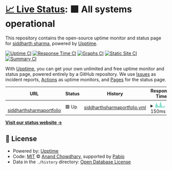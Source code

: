 # [📈 Live Status](https://siddharthsharma25.github.io/siddharthsharmauptime): <!--live status--> **🟩 All systems operational**

This repository contains the open-source uptime monitor and status page for [siddharth sharma](https://siddharthsharma25.github.io/siddharthsharmauptime), powered by [Upptime](https://github.com/upptime/upptime).

[![Uptime CI](https://github.com/siddharthsharma25/siddharthsharmauptime/workflows/Uptime%20CI/badge.svg)](https://github.com/siddharthsharma25/siddharthsharmauptime/actions?query=workflow%3A%22Uptime+CI%22)
[![Response Time CI](https://github.com/siddharthsharma25/siddharthsharmauptime/workflows/Response%20Time%20CI/badge.svg)](https://github.com/siddharthsharma25/siddharthsharmauptime/actions?query=workflow%3A%22Response+Time+CI%22)
[![Graphs CI](https://github.com/siddharthsharma25/siddharthsharmauptime/workflows/Graphs%20CI/badge.svg)](https://github.com/siddharthsharma25/siddharthsharmauptime/actions?query=workflow%3A%22Graphs+CI%22)
[![Static Site CI](https://github.com/siddharthsharma25/siddharthsharmauptime/workflows/Static%20Site%20CI/badge.svg)](https://github.com/siddharthsharma25/siddharthsharmauptime/actions?query=workflow%3A%22Static+Site+CI%22)
[![Summary CI](https://github.com/siddharthsharma25/siddharthsharmauptime/workflows/Summary%20CI/badge.svg)](https://github.com/siddharthsharma25/siddharthsharmauptime/actions?query=workflow%3A%22Summary+CI%22)

With [Upptime](https://upptime.js.org), you can get your own unlimited and free uptime monitor and status page, powered entirely by a GitHub repository. We use [Issues](https://github.com/siddharthsharma25/siddharthsharmauptime/issues) as incident reports, [Actions](https://github.com/siddharthsharma25/siddharthsharmauptime/actions) as uptime monitors, and [Pages](https://siddharthsharma25.github.io/siddharthsharmauptime) for the status page.

<!--start: status pages-->
<!-- This summary is generated by Upptime (https://github.com/upptime/upptime) -->
<!-- Do not edit this manually, your changes will be overwritten -->
<!-- prettier-ignore -->
| URL | Status | History | Response Time | Uptime |
| --- | ------ | ------- | ------------- | ------ |
| <img alt="" src="https://icons.duckduckgo.com/ip3/siddharthsharmaresume.vercel.app.ico" height="13"> [siddharthsharmaportfolio](https://siddharthsharmaresume.vercel.app) | 🟩 Up | [siddharthsharmaportfolio.yml](https://github.com/siddharthsharma25/siddharthsharmauptime/commits/HEAD/history/siddharthsharmaportfolio.yml) | <details><summary><img alt="Response time graph" src="./graphs/siddharthsharmaportfolio/response-time-week.png" height="20"> 150ms</summary><br><a href="https://siddharthsharma25.github.io/siddharthsharmauptime/history/siddharthsharmaportfolio"><img alt="Response time 133" src="https://img.shields.io/endpoint?url=https%3A%2F%2Fraw.githubusercontent.com%2Fsiddharthsharma25%2Fsiddharthsharmauptime%2FHEAD%2Fapi%2Fsiddharthsharmaportfolio%2Fresponse-time.json"></a><br><a href="https://siddharthsharma25.github.io/siddharthsharmauptime/history/siddharthsharmaportfolio"><img alt="24-hour response time 110" src="https://img.shields.io/endpoint?url=https%3A%2F%2Fraw.githubusercontent.com%2Fsiddharthsharma25%2Fsiddharthsharmauptime%2FHEAD%2Fapi%2Fsiddharthsharmaportfolio%2Fresponse-time-day.json"></a><br><a href="https://siddharthsharma25.github.io/siddharthsharmauptime/history/siddharthsharmaportfolio"><img alt="7-day response time 150" src="https://img.shields.io/endpoint?url=https%3A%2F%2Fraw.githubusercontent.com%2Fsiddharthsharma25%2Fsiddharthsharmauptime%2FHEAD%2Fapi%2Fsiddharthsharmaportfolio%2Fresponse-time-week.json"></a><br><a href="https://siddharthsharma25.github.io/siddharthsharmauptime/history/siddharthsharmaportfolio"><img alt="30-day response time 174" src="https://img.shields.io/endpoint?url=https%3A%2F%2Fraw.githubusercontent.com%2Fsiddharthsharma25%2Fsiddharthsharmauptime%2FHEAD%2Fapi%2Fsiddharthsharmaportfolio%2Fresponse-time-month.json"></a><br><a href="https://siddharthsharma25.github.io/siddharthsharmauptime/history/siddharthsharmaportfolio"><img alt="1-year response time 133" src="https://img.shields.io/endpoint?url=https%3A%2F%2Fraw.githubusercontent.com%2Fsiddharthsharma25%2Fsiddharthsharmauptime%2FHEAD%2Fapi%2Fsiddharthsharmaportfolio%2Fresponse-time-year.json"></a></details> | <details><summary><a href="https://siddharthsharma25.github.io/siddharthsharmauptime/history/siddharthsharmaportfolio">100.00%</a></summary><a href="https://siddharthsharma25.github.io/siddharthsharmauptime/history/siddharthsharmaportfolio"><img alt="All-time uptime 99.99%" src="https://img.shields.io/endpoint?url=https%3A%2F%2Fraw.githubusercontent.com%2Fsiddharthsharma25%2Fsiddharthsharmauptime%2FHEAD%2Fapi%2Fsiddharthsharmaportfolio%2Fuptime.json"></a><br><a href="https://siddharthsharma25.github.io/siddharthsharmauptime/history/siddharthsharmaportfolio"><img alt="24-hour uptime 100.00%" src="https://img.shields.io/endpoint?url=https%3A%2F%2Fraw.githubusercontent.com%2Fsiddharthsharma25%2Fsiddharthsharmauptime%2FHEAD%2Fapi%2Fsiddharthsharmaportfolio%2Fuptime-day.json"></a><br><a href="https://siddharthsharma25.github.io/siddharthsharmauptime/history/siddharthsharmaportfolio"><img alt="7-day uptime 100.00%" src="https://img.shields.io/endpoint?url=https%3A%2F%2Fraw.githubusercontent.com%2Fsiddharthsharma25%2Fsiddharthsharmauptime%2FHEAD%2Fapi%2Fsiddharthsharmaportfolio%2Fuptime-week.json"></a><br><a href="https://siddharthsharma25.github.io/siddharthsharmauptime/history/siddharthsharmaportfolio"><img alt="30-day uptime 100.00%" src="https://img.shields.io/endpoint?url=https%3A%2F%2Fraw.githubusercontent.com%2Fsiddharthsharma25%2Fsiddharthsharmauptime%2FHEAD%2Fapi%2Fsiddharthsharmaportfolio%2Fuptime-month.json"></a><br><a href="https://siddharthsharma25.github.io/siddharthsharmauptime/history/siddharthsharmaportfolio"><img alt="1-year uptime 99.99%" src="https://img.shields.io/endpoint?url=https%3A%2F%2Fraw.githubusercontent.com%2Fsiddharthsharma25%2Fsiddharthsharmauptime%2FHEAD%2Fapi%2Fsiddharthsharmaportfolio%2Fuptime-year.json"></a></details>

<!--end: status pages-->

[**Visit our status website →**](https://siddharthsharma25.github.io/siddharthsharmauptime)

## 📄 License

- Powered by: [Upptime](https://github.com/upptime/upptime)
- Code: [MIT](./LICENSE) © [Anand Chowdhary](https://anandchowdhary.com), supported by [Pabio](https://pabio.com)
- Data in the `./history` directory: [Open Database License](https://opendatacommons.org/licenses/odbl/1-0/)
